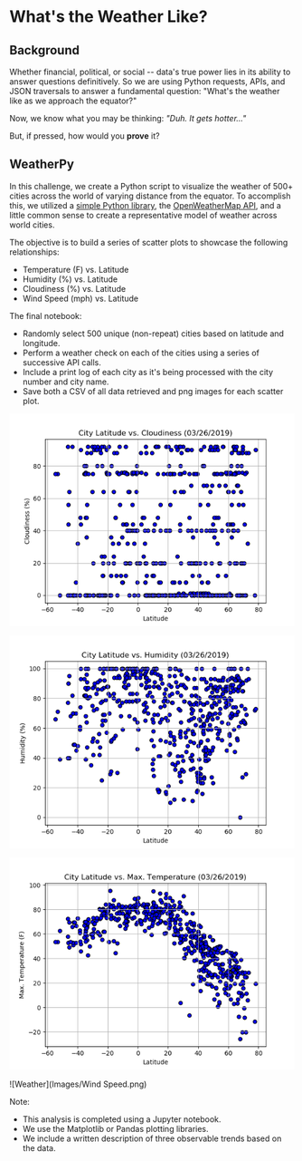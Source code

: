 # What's the Weather Like?

## Background

Whether financial, political, or social -- data's true power lies in its ability to answer questions definitively. So we are using Python requests, APIs, and JSON traversals to answer a fundamental question: "What's the weather like as we approach the equator?"

Now, we know what you may be thinking: _"Duh. It gets hotter..."_

But, if pressed, how would you **prove** it?

## WeatherPy

In this challenge, we create a Python script to visualize the weather of 500+ cities across the world of varying distance from the equator. To accomplish this, we utilized a [simple Python library](https://pypi.python.org/pypi/citipy), the [OpenWeatherMap API](https://openweathermap.org/api), and a little common sense to create a representative model of weather across world cities.

The objective is to build a series of scatter plots to showcase the following relationships:

* Temperature (F) vs. Latitude
* Humidity (%) vs. Latitude
* Cloudiness (%) vs. Latitude
* Wind Speed (mph) vs. Latitude

The final notebook:

* Randomly select 500 unique (non-repeat) cities based on latitude and longitude.
* Perform a weather check on each of the cities using a series of successive API calls.
* Include a print log of each city as it's being processed with the city number and city name.
* Save both a CSV of all data retrieved and png images for each scatter plot.

![Weather](Images/Cloudiness.png)

![Weather](Images/Humidity.png)

![Weather](Images/Max_Temp.png)

![Weather](Images/Wind Speed.png)

Note:

* This analysis is completed using a Jupyter notebook.
* We use the Matplotlib or Pandas plotting libraries.
* We include a written description of three observable trends based on the data.



